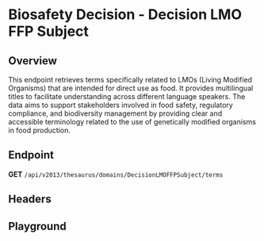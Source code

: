 <script setup>
import "@/style.css"
import SwaggerUI from "@/swagger/view/SwaggerUI.vue"
import swaggerJson from "@/swagger/json/thesaurus/biosafety-decision/decision-types.json";

const swaggerSpecs = [
  { json:swaggerJson, protected: false },
];
</script>

# Biosafety Decision - Decision LMO FFP Subject

## Overview

This endpoint retrieves terms specifically related to LMOs (Living Modified Organisms) that are intended for direct use as food. It provides multilingual titles to facilitate understanding across different language speakers. The data aims to support stakeholders involved in food safety, regulatory compliance, and biodiversity management by providing clear and accessible terminology related to the use of genetically modified organisms in food production.


## Endpoint

**GET** `/api/v2013/thesaurus/domains/DecisionLMOFFPSubject/terms`

## Headers
<!--@include: @/../components/common/header/accept.md-->

## Playground

<SwaggerUI :swaggerSpecs="swaggerSpecs" />